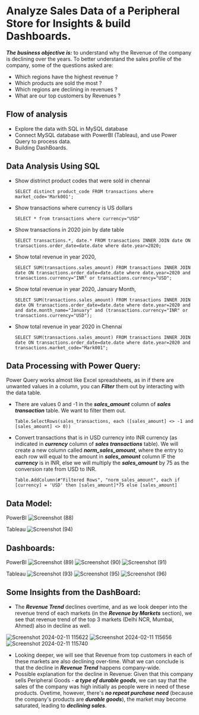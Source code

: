 # Analyze Sales Data of a Peripheral Store for Insights & build Dashboards.  
***The business objective is:*** to understand why the Revenue of the company is declining over the years. To better understand the sales profile of the company, some of the questions asked are:
- Which regions have the highest revenue ?
- Which products are sold the most ?
- Which regions are declining in revenues ?
- What are our top customers by Revenues ? 

## Flow of analysis
- Explore the data with SQL in MySQL database  
- Connect MySQL database with PowerBI (Tableau), and use Power Query to process data.
- Building DashBoards.

## Data Analysis Using SQL
- Show distrinct product codes that were sold in chennai

    `SELECT distinct product_code FROM transactions where market_code='Mark001';`

- Show transactions where currency is US dollars

    `SELECT * from transactions where currency="USD"`

- Show transactions in 2020 join by date table

    `SELECT transactions.*, date.* FROM transactions INNER JOIN date ON transactions.order_date=date.date where date.year=2020;`

- Show total revenue in year 2020,

    `SELECT SUM(transactions.sales_amount) FROM transactions INNER JOIN date ON transactions.order_date=date.date where date.year=2020 and transactions.currency="INR" or transactions.currency="USD";`
	
- Show total revenue in year 2020, January Month,

    `SELECT SUM(transactions.sales_amount) FROM transactions INNER JOIN date ON transactions.order_date=date.date where date.year=2020 and and date.month_name="January" and (transactions.currency="INR" or transactions.currency="USD");`

- Show total revenue in year 2020 in Chennai

    `SELECT SUM(transactions.sales_amount) FROM transactions INNER JOIN date ON transactions.order_date=date.date where date.year=2020
and transactions.market_code="Mark001";`

## Data Processing with Power Query: 
Power Query works almost like Excel spreadsheets, as in if there are unwanted values in a column, you can ***Filter*** them out by interacting with the data table.  

- There are values 0 and -1 in the ***sales_amount*** column of ***sales transaction*** table. We want to filter them out.

    `Table.SelectRows(sales_transactions, each ([sales_amount] <> -1 and [sales_amount] <> 0))`

- Convert transactions that is in USD currency into INR currency (as indicated in ***currency*** column of ***sales transactions*** table). We will create a new column called ***norm_sales_amount***, where the entry to each row will equal to the amount in ***sales_amount*** column IF the ***currency*** is in INR, else we will multiply the ***sales_amount*** by 75 as the conversion rate from USD to INR. 

    `Table.AddColumn(#"Filtered Rows", "norm_sales_amount", each if [currency] = 'USD' then [sales_amount]*75 else [sales_amount]`

## Data Model:
PowerBI
![Screenshot (88)](https://github.com/DannyQN123/Sales_Insight_DataAnalysis/assets/107457149/1f2c989a-5aa3-4c4f-a802-c8154294158e)

Tableau
![Screenshot (94)](https://github.com/DannyQN123/Sales_Insight_DataAnalysis/assets/107457149/d7f66425-e825-4c63-8567-69e0287af5d2)


## Dashboards:
PowerBI
![Screenshot (89)](https://github.com/DannyQN123/Sales_Insight_DataAnalysis/assets/107457149/984db5a1-e267-4985-92d5-55ef965b3a86)
![Screenshot (90)](https://github.com/DannyQN123/Sales_Insight_DataAnalysis/assets/107457149/9a134686-739b-4175-8aab-58f6096bec9d)
![Screenshot (91)](https://github.com/DannyQN123/Sales_Insight_DataAnalysis/assets/107457149/d377c868-89d5-4f15-8914-a120dfe37837)

Tableau
![Screenshot (93)](https://github.com/DannyQN123/Sales_Insight_DataAnalysis/assets/107457149/8ebce609-e159-4fd2-966d-bf7bc9f1df84)
![Screenshot (95)](https://github.com/DannyQN123/Sales_Insight_DataAnalysis/assets/107457149/cb6d1a9a-2bd0-4002-b941-2d66538b8ea5)
![Screenshot (96)](https://github.com/DannyQN123/Sales_Insight_DataAnalysis/assets/107457149/517d4824-7860-4139-9d72-8c2c3ba8e567)

## Some Insights from the DashBoard: 
- The ***Revenue Trend*** declines overtime, and as we look deeper into the revenue trend of each markets (in the ***Revenue by Markets*** section), we see that revenue trend of the top 3 markets (Delhi NCR, Mumbai, Ahmed) also in decline as well.

![Screenshot 2024-02-11 115622](https://github.com/DannyQN123/Sales_Insight_DataAnalysis/assets/107457149/67162b56-15ff-4b89-a765-df94f7f219e4)
![Screenshot 2024-02-11 115656](https://github.com/DannyQN123/Sales_Insight_DataAnalysis/assets/107457149/e3941a3f-002e-4362-89c2-97c52af197ab)
![Screenshot 2024-02-11 115740](https://github.com/DannyQN123/Sales_Insight_DataAnalysis/assets/107457149/0c1f851d-4c35-4f17-98e2-ca344c289210)  

- Looking deeper, we will see that Revenue from top customers in each of these markets are also declining over-time. What we can conclude is that the decline in ***Revenue Trend*** happens company-wide.
- Possible explanation for the decline in Revenue: Given that this company sells Peripheral Goods - ***a type of durable goods***, we can say that the sales of the company was high initially as people were in need of these products. Ovetime, however, there's ***no repeat purchase need*** (because the company's products are ***durable goods***), the market may become saturated, leading to ***declining sales***.

    
